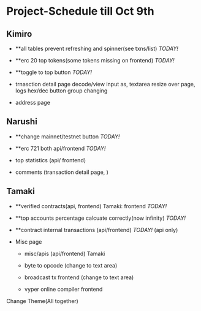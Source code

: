 # Project-Schedule till Oct 9th

## Kimiro

 - **all tables prevent refreshing and spinner(see txns/list) *TODAY!*

 - **erc 20 top tokens(some tokens missing on frontend) *TODAY!*

 - **toggle to top button *TODAY!*

 - trnasction detail page decode/view input as, textarea resize over page, logs hex/dec button group changing

 - address page


## Narushi

 - **change mainnet/testnet button *TODAY!*

 - **erc 721 both api/frontend *TODAY!*

 - top statistics (api/ frontend) 

 - comments (transaction detail page, )


## Tamaki

 - **verified contracts(api, frontend) Tamaki: frontend *TODAY!*

 - **top accounts percentage calcuate correctly(now infinity) *TODAY!*

 - **contract internal transactions (api/frontend) *TODAY!* (api only)

 - Misc page

   * misc/apis (api/frontend) Tamaki
  
   * byte to opcode (change to text area)
  
   * broadcast tx frontend (change to text area)
  
   * vyper online compiler frontend

 Change Theme(All together)

